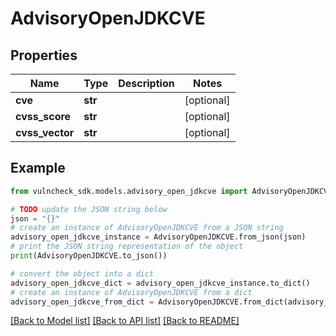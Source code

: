 # AdvisoryOpenJDKCVE


## Properties

Name | Type | Description | Notes
------------ | ------------- | ------------- | -------------
**cve** | **str** |  | [optional] 
**cvss_score** | **str** |  | [optional] 
**cvss_vector** | **str** |  | [optional] 

## Example

```python
from vulncheck_sdk.models.advisory_open_jdkcve import AdvisoryOpenJDKCVE

# TODO update the JSON string below
json = "{}"
# create an instance of AdvisoryOpenJDKCVE from a JSON string
advisory_open_jdkcve_instance = AdvisoryOpenJDKCVE.from_json(json)
# print the JSON string representation of the object
print(AdvisoryOpenJDKCVE.to_json())

# convert the object into a dict
advisory_open_jdkcve_dict = advisory_open_jdkcve_instance.to_dict()
# create an instance of AdvisoryOpenJDKCVE from a dict
advisory_open_jdkcve_from_dict = AdvisoryOpenJDKCVE.from_dict(advisory_open_jdkcve_dict)
```
[[Back to Model list]](../README.md#documentation-for-models) [[Back to API list]](../README.md#documentation-for-api-endpoints) [[Back to README]](../README.md)


